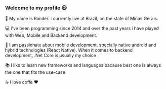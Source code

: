### Welcome to my profile :smiley:

:man: My name is Rander. I currently live at Brazil, on the state of Minas Gerais.

:computer: I've been programming since 2014 and over the past years i have played with Web, Mobile and Backend development.

:iphone: I am passionate about mobile development, specially native android and hybrid technologies (React Native).
When it comes to backend development, .Net Core is usually my choice

:books: I like to learn new frameworks and languages bacause best one is always the one that fits the use-case

:coffee: I love coffe :heart:

<!--
**RanderGabriel/RanderGabriel** is a ✨ _special_ ✨ repository because its `README.md` (this file) appears on your GitHub profile.

Here are some ideas to get you started:

- 🔭 I’m currently working on ...
- 🌱 I’m currently learning ...
- 👯 I’m looking to collaborate on ...
- 🤔 I’m looking for help with ...
- 💬 Ask me about ...
- 📫 How to reach me: ...
- 😄 Pronouns: ...
- ⚡ Fun fact: ...
-->

